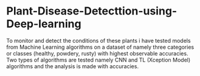 # Plant-Disease-Detecttion-using-Deep-learning
To monitor and detect the conditions of these plants i have tested models from Machine Learning algorithms on a dataset of namely three categories or classes (healthy, powdery, rusty) with highest observable accuracies. Two types of algorithms are tested namely CNN and TL (Xception Model) algorithms and the analysis is made with accuracies.
